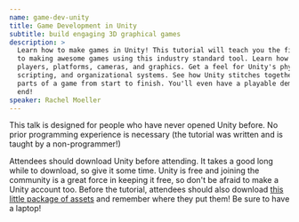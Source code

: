 ```yaml
---
name: game-dev-unity
title: Game Development in Unity
subtitle: build engaging 3D graphical games
description: >
  Learn how to make games in Unity! This tutorial will teach you the first steps
  to making awesome games using this industry standard tool. Learn how to make
  players, platforms, cameras, and graphics. Get a feel for Unity's physics,
  scripting, and organizational systems. See how Unity stitches together all the
  parts of a game from start to finish. You'll even have a playable demo at the
  end!
speaker: Rachel Moeller
---
```


This talk is designed for people who have never opened Unity before. No prior
programming experience is necessary (the tutorial was written and is taught by a
non-programmer!)

Attendees should download Unity before attending. It takes a good long while to
download, so give it some time. Unity is free and joining the community is a
great force in keeping it free, so don't be afraid to make a Unity account too.
Before the tutorial, attendees should also download [this little package of
assets][1] and remember where they put them! Be sure to have a laptop!

[1]: http://www.rachelparrishmoeller.com/#!tutorial/cgo6
